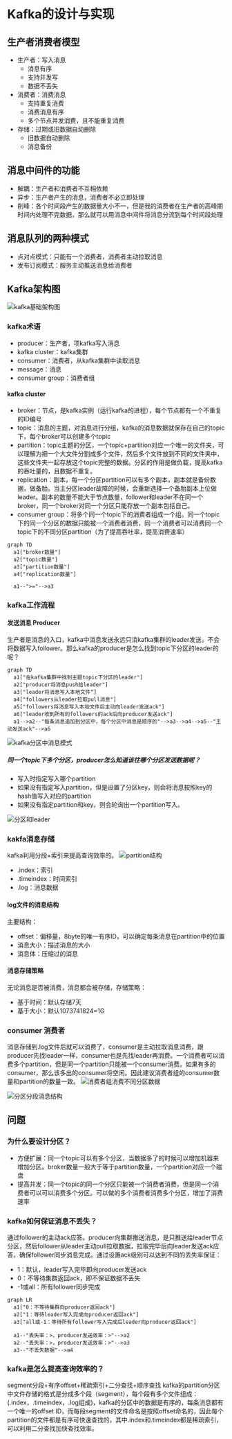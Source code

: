 # Kafka的设计与实现

## 生产者消费者模型
- 生产者：写入消息
  - 消息有序
  - 支持并发写
  - 数据不丢失
- 消费者：消费消息
  - 支持重复消费
  - 消费消息有序
  - 多个节点并发消费，且不能重复消费
- 存储：过期或旧数据自动删除
  - 旧数据自动删除
  - 消息备份

## 消息中间件的功能
- 解耦：生产者和消费者不互相依赖
- 异步：生产者产生的消息，消费者不必立即处理
- 削峰：各个时间段产生的数据量大小不一，但是我的消费者在生产者的高峰期时间内处理不完数据，那么就可以用消息中间件将消息分流到每个时间段处理

## 消息队列的两种模式
- 点对点模式：只能有一个消费者，消费者主动拉取消息
- 发布订阅模式：服务主动推送消息给消费者

## Kafka架构图
![kafka基础架构图](./img/kafka_logic.webp)

### kafka术语
- producer：生产者，项kafka写入消息
- kafka cluster：kafka集群
- consumer：消费者，从kafka集群中读取消息
- message：消息
- consumer group：消费者组

#### kafka cluster
- broker：节点，是kafka实例（运行kafka的进程），每个节点都有一个不重复的ID编号
- topic：消息的主题，对消息进行分组，kafka的消息数据就保存在自己的topic下，每个broker可以创建多个topic
- partition：topic主题的分区，一个topic+partition对应一个唯一的文件夹，可以理解为把一个大文件分割成多个文件，然后多个文件放到不同的文件夹中，这些文件夹一起存放这个topic完整的数据。分区的作用是做负载，提高kafka的吞吐量的，且数据不重复。
- replication：副本，每一个分区partition可以有多个副本，副本就是备份数据，做备胎。当主分区leader故障的时候，会重新选择一个备胎副本上位做leader。副本的数量不能大于节点数量，follower和leader不在同一个broker，同一个broker对同一个分区只能存放一个副本包括自己。
- consumer group：将多个同一个topic下的消费者组成一个组。同一个topic下的同一个分区的数据只能被一个消费者消费，同一个消费者可以消费同一个topic下的不同分区partition（为了提高吞吐率，提高消费速率）

```mermaid
graph TD
  a1["broker数量"]
  a2["topic数量"]
  a3["partition数量"]
  a4["replication数量"]

  a1--">="-->a3
```

### kafka工作流程

#### 发送消息 Producer
生产者是消息的入口，kafka中消息发送永远只消kafka集群的leader发送，不会将数据写入follower。那么kafka的producer是怎么找到topic下分区的leader的呢？
```mermaid
graph TD
  a1["在kafka集群中找到主题topic下分区的leader"]
  a2["producer将消息push给leader"]
  a3["leader将消息写入本地文件"]
  a4["followers从leader拉取pull消息"]
  a5["followers将消息写入本地文件后主动向leader发送ack"]
  a6["leader收到所有的followers的ack后向producer发送ack"]
  a1-->a2--"每条消息追加到分区中，每个分区中消息是顺序的"-->a3-->a4-->a5--"主动发送ack"-->a6
```
![kafka分区中消息模式](./img/kafka_msg.webp)

##### 同一个topic下多个分区，producer怎么知道该往哪个分区发送数据呢？
- 写入时指定写入哪个partition
- 如果没有指定写入partition，但是设置了分区key，则会将消息按照key的hash值写入对应的partition
- 如果没有指定partition和key，则会轮询出一个partition写入。

![分区和leader](./img/kafka_partition_follower_leader.webp)

### kakfa消息存储
kafka利用分段+索引来提高查询效率的。
![partition结构](./img/kafka_partition.webp)
- .index：索引
- .timeindex：时间索引
- .log：消息数据

#### log文件的消息结构
主要结构：
- offset：偏移量，8byte的唯一有序ID，可以确定每条消息在partition中的位置
- 消息大小：描述消息的大小
- 消息体：压缩过的消息

#### 消息存储策略
无论消息是否被消费，消息都会被存储，存储策略：
- 基于时间：默认存储7天
- 基于大小：默认1073741824=1G

### consumer 消费者
消息存储到.log文件后就可以消费了，consumer是主动拉取消息消费，跟producer先找leader一样，consumer也是先找leader再消费。一个消费者可以消费多个partition，但是同一个partition只能被一个consumer消费。如果有多的consumer，那么该多出的consumer将空闲。因此建议消费者组的consumer数量和partition的数量一致。
![消费者组消费不同分区数据](./img/kafka_consumer_partitions.webp)

![分区分段消息结构](./img/kafka_partition_msg.webp)

## 问题
### 为什么要设计分区？
- 方便扩展：同一个topic可以有多个分区，当数据多了的时候可以增加机器来增加分区。broker数量一般大于等于partition数量，一个partition对应一个磁盘
- 提高并发：同一个topic的同一个分区只能被一个消费者消费，但是同一个消费者可以可以消费多个分区。可以做的多个消费者消费多个分区，增加了消费速率


### kafka如何保证消息不丢失？
通过follower的主动ack应答。producer向集群推送消息，是只推送给leader节点分区，然后follower从leader主动pull拉取数据，拉取完毕后向leader发送ack应答，确保follower同步消息完成。通过设置ack级别可以达到不同的丢失率保证：
- 1：默认，leader写入完毕即向producer发送ack
- 0：不等待集群返回ack，即不保证数据不丢失
- -1或all：所有follower同步完成

```mermaid
graph LR
  a1["0：不等待集群向producer返回ack"]
  a2["1：等待leader写入完成向producer返回ack"]
  a3["all或-1：等待所有follower写入完成后leader向producer返回ack"]

  a1--"丢失率：>，producer发送效率：>"-->a2
  a2--"丢失率：>，producer发送效率：>"-->a3
  a3--"不丢失数据"-->a4
```

### kafka是怎么提高查询效率的？
segment分段+有序offset+稀疏索引+二分查找+顺序查找
kafka的partition分区中文件存储的格式是分成多个段（segment），每个段有多个文件组成：(.index，.timeindex，.log组成)，kafka的分区中的数据是有序的，每条消息都有一个唯一的offset ID，而每段segment的文件命名是按照offset命名的，因此每个partition的文件都是有序可快速查找的，其中.index和.timeindex都是稀疏索引，可以利用二分查找加快查找效率。
